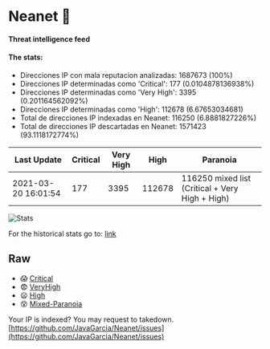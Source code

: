 # Neanet :hocho:
#### Threat intelligence feed
#### The stats:

- Direcciones IP con mala reputacion analizadas: 1687673 (100%)
- Direcciones IP determinadas como 'Critical':  177 (0.0104878136938%)
- Direcciones IP determinadas como 'Very High':  3395 (0.201164562092%)
- Direcciones IP determinadas como 'High':  112678 (6.67653034681)
- Total de direcciones IP indexadas en Neanet:  116250 (6.8881827226%)
- Total de direcciones IP descartadas en Neanet:  1571423 (93.1118172774%)

| Last Update | Critical | Very High | High | Paranoia |
| --- | --- | --- | --- | --- |
| 2021-03-20 16:01:54 | 177 | 3395 | 112678 | 116250 mixed list (Critical + Very High + High)|

![Stats](https://docs.google.com/spreadsheets/d/e/2PACX-1vSnaNMIXVabIpDJjufMlzH7poXnshF3mgd8Is1g9ytUEzVsP5my4Trn8f-xkoLLQ38xpL3HtmUexLo6/pubchart?oid=501124687&format=image)

For the historical stats go to: [link](/stats.csv)
## Raw
- :scream: [Critical](https://raw.githubusercontent.com/JavaGarcia/Neanet/master/blacklists/neanet_critical.txt)
- :fearful: [VeryHigh](https://raw.githubusercontent.com/JavaGarcia/Neanet/master/blacklists/neanet_veryHigh.txtt)
- :frowning: [High](https://raw.githubusercontent.com/JavaGarcia/Neanet/master/blacklists/neanet_high.txt)
- :dizzy_face: [Mixed-Paranoia](https://raw.githubusercontent.com/JavaGarcia/Neanet/master/blacklists/neanet_all.txt)


Your IP is indexed? You may request to takedown. [https://github.com/JavaGarcia/Neanet/issues](https://github.com/JavaGarcia/Neanet/issues)












































































































































































































































































































































































































































































































































































































































































































































































































































































































































































































































































































































































































































































































































































































































































































































































































































































































































































































































































































































































































































































































































































































































































































































































































































































































































































































































































































































































































































































































































































































































































































































































































































































































































































































































































































































































































































































































































































































































































































































































































































































































































































































































































































































































































































































































































































































































































































































































































































































































































































































































































































































































































